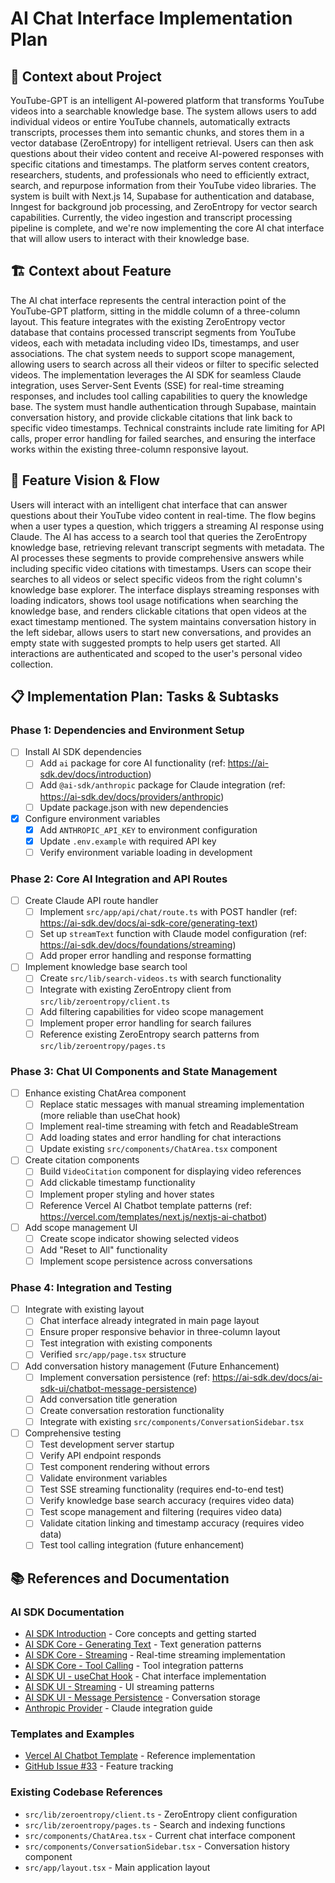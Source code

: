 # AI Chat Interface Implementation Plan

## 🧠 Context about Project

YouTube-GPT is an intelligent AI-powered platform that transforms YouTube videos into a searchable knowledge base. The system allows users to add individual videos or entire YouTube channels, automatically extracts transcripts, processes them into semantic chunks, and stores them in a vector database (ZeroEntropy) for intelligent retrieval. Users can then ask questions about their video content and receive AI-powered responses with specific citations and timestamps. The platform serves content creators, researchers, students, and professionals who need to efficiently extract, search, and repurpose information from their YouTube video libraries. The system is built with Next.js 14, Supabase for authentication and database, Inngest for background job processing, and ZeroEntropy for vector search capabilities. Currently, the video ingestion and transcript processing pipeline is complete, and we're now implementing the core AI chat interface that will allow users to interact with their knowledge base.

## 🏗️ Context about Feature

The AI chat interface represents the central interaction point of the YouTube-GPT platform, sitting in the middle column of a three-column layout. This feature integrates with the existing ZeroEntropy vector database that contains processed transcript segments from YouTube videos, each with metadata including video IDs, timestamps, and user associations. The chat system needs to support scope management, allowing users to search across all their videos or filter to specific selected videos. The implementation leverages the AI SDK for seamless Claude integration, uses Server-Sent Events (SSE) for real-time streaming responses, and includes tool calling capabilities to query the knowledge base. The system must handle authentication through Supabase, maintain conversation history, and provide clickable citations that link back to specific video timestamps. Technical constraints include rate limiting for API calls, proper error handling for failed searches, and ensuring the interface works within the existing three-column responsive layout.

## 🎯 Feature Vision & Flow

Users will interact with an intelligent chat interface that can answer questions about their YouTube video content in real-time. The flow begins when a user types a question, which triggers a streaming AI response using Claude. The AI has access to a search tool that queries the ZeroEntropy knowledge base, retrieving relevant transcript segments with metadata. The AI processes these segments to provide comprehensive answers while including specific video citations with timestamps. Users can scope their searches to all videos or select specific videos from the right column's knowledge base explorer. The interface displays streaming responses with loading indicators, shows tool usage notifications when searching the knowledge base, and renders clickable citations that open videos at the exact timestamp mentioned. The system maintains conversation history in the left sidebar, allows users to start new conversations, and provides an empty state with suggested prompts to help users get started. All interactions are authenticated and scoped to the user's personal video collection.

## 📋 Implementation Plan: Tasks & Subtasks

### Phase 1: Dependencies and Environment Setup
- [ ] Install AI SDK dependencies
  - [ ] Add `ai` package for core AI functionality (ref: https://ai-sdk.dev/docs/introduction)
  - [ ] Add `@ai-sdk/anthropic` package for Claude integration (ref: https://ai-sdk.dev/docs/providers/anthropic)
  - [ ] Update package.json with new dependencies
- [x] Configure environment variables
  - [x] Add `ANTHROPIC_API_KEY` to environment configuration
  - [x] Update `.env.example` with required API key
  - [ ] Verify environment variable loading in development

### Phase 2: Core AI Integration and API Routes
- [ ] Create Claude API route handler
  - [ ] Implement `src/app/api/chat/route.ts` with POST handler (ref: https://ai-sdk.dev/docs/ai-sdk-core/generating-text)
  - [ ] Set up `streamText` function with Claude model configuration (ref: https://ai-sdk.dev/docs/foundations/streaming)
  - [ ] Add proper error handling and response formatting
- [ ] Implement knowledge base search tool
  - [ ] Create `src/lib/search-videos.ts` with search functionality
  - [ ] Integrate with existing ZeroEntropy client from `src/lib/zeroentropy/client.ts`
  - [ ] Add filtering capabilities for video scope management
  - [ ] Implement proper error handling for search failures
  - [ ] Reference existing ZeroEntropy search patterns from `src/lib/zeroentropy/pages.ts`

### Phase 3: Chat UI Components and State Management
- [ ] Enhance existing ChatArea component
  - [ ] Replace static messages with manual streaming implementation (more reliable than useChat hook)
  - [ ] Implement real-time streaming with fetch and ReadableStream
  - [ ] Add loading states and error handling for chat interactions
  - [ ] Update existing `src/components/ChatArea.tsx` component
- [ ] Create citation components
  - [ ] Build `VideoCitation` component for displaying video references
  - [ ] Add clickable timestamp functionality
  - [ ] Implement proper styling and hover states
  - [ ] Reference Vercel AI Chatbot template patterns (ref: https://vercel.com/templates/next.js/nextjs-ai-chatbot)
- [ ] Add scope management UI
  - [ ] Create scope indicator showing selected videos
  - [ ] Add "Reset to All" functionality
  - [ ] Implement scope persistence across conversations

### Phase 4: Integration and Testing
- [ ] Integrate with existing layout
  - [ ] Chat interface already integrated in main page layout
  - [ ] Ensure proper responsive behavior in three-column layout
  - [ ] Test integration with existing components
  - [ ] Verified `src/app/page.tsx` structure
- [ ] Add conversation history management (Future Enhancement)
  - [ ] Implement conversation persistence (ref: https://ai-sdk.dev/docs/ai-sdk-ui/chatbot-message-persistence)
  - [ ] Add conversation title generation
  - [ ] Create conversation restoration functionality
  - [ ] Integrate with existing `src/components/ConversationSidebar.tsx`
- [ ] Comprehensive testing
  - [ ] Test development server startup
  - [ ] Verify API endpoint responds
  - [ ] Test component rendering without errors
  - [ ] Validate environment variables
  - [ ] Test SSE streaming functionality (requires end-to-end test)
  - [ ] Verify knowledge base search accuracy (requires video data)
  - [ ] Test scope management and filtering (requires video data)
  - [ ] Validate citation linking and timestamp accuracy (requires video data)
  - [ ] Test tool calling integration (future enhancement)

## 📚 References and Documentation

### AI SDK Documentation
- [AI SDK Introduction](https://ai-sdk.dev/docs/introduction) - Core concepts and getting started
- [AI SDK Core - Generating Text](https://ai-sdk.dev/docs/ai-sdk-core/generating-text) - Text generation patterns
- [AI SDK Core - Streaming](https://ai-sdk.dev/docs/ai-sdk-core/streaming) - Real-time streaming implementation
- [AI SDK Core - Tool Calling](https://ai-sdk.dev/docs/ai-sdk-core/tool-calling) - Tool integration patterns
- [AI SDK UI - useChat Hook](https://ai-sdk.dev/docs/ai-sdk-ui/use-chat) - Chat interface implementation
- [AI SDK UI - Streaming](https://ai-sdk.dev/docs/ai-sdk-ui/streaming) - UI streaming patterns
- [AI SDK UI - Message Persistence](https://ai-sdk.dev/docs/ai-sdk-ui/chatbot-message-persistence) - Conversation storage
- [Anthropic Provider](https://ai-sdk.dev/docs/providers/anthropic) - Claude integration guide

### Templates and Examples
- [Vercel AI Chatbot Template](https://vercel.com/templates/next.js/nextjs-ai-chatbot) - Reference implementation
- [GitHub Issue #33](https://github.com/RasanYo/youtube-gpt/issues/33) - Feature tracking

### Existing Codebase References
- `src/lib/zeroentropy/client.ts` - ZeroEntropy client configuration
- `src/lib/zeroentropy/pages.ts` - Search and indexing functions
- `src/components/ChatArea.tsx` - Current chat interface component
- `src/components/ConversationSidebar.tsx` - Conversation history component
- `src/app/layout.tsx` - Main application layout

